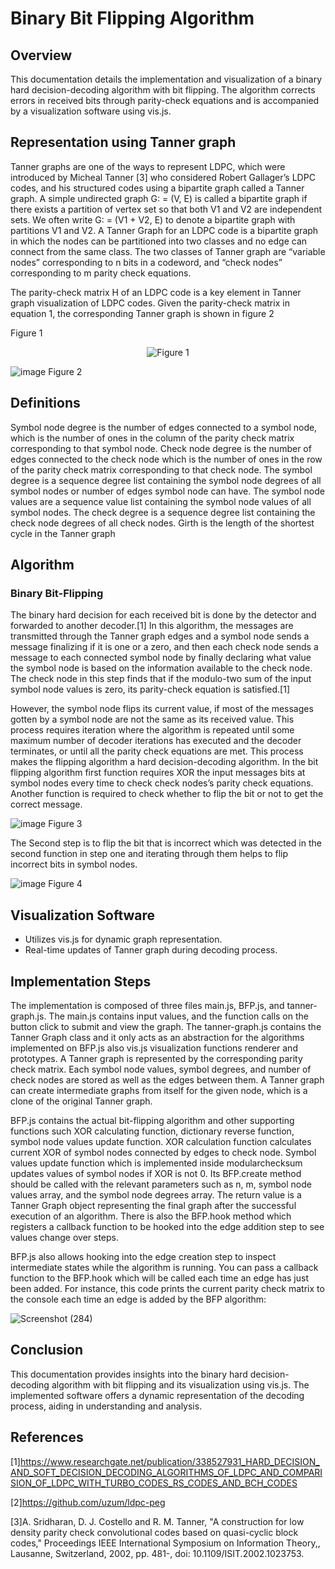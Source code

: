 # Binary Bit Flipping Algorithm

## Overview

This documentation details the implementation and visualization of a binary hard decision-decoding algorithm with bit flipping. The algorithm corrects errors in received bits through parity-check equations and is accompanied by a visualization software using vis.js.

## Representation using Tanner graph 


Tanner graphs are one of the ways to represent LDPC, which were introduced by Micheal Tanner [3] who considered Robert Gallager’s LDPC codes, and his structured codes using a bipartite graph called a Tanner graph. A simple undirected graph G: = (V, E) is called a bipartite graph if there exists a partition of vertex set so that both V1 and V2 are independent sets. We often write G: = (V1 + V2, E) to denote a bipartite graph with partitions V1 and V2. A Tanner Graph for an LDPC code is a bipartite graph in which the nodes can be partitioned into two classes and no edge can connect from the same class. The two classes of Tanner graph are “variable nodes” corresponding to n bits in a codeword, and “check nodes” corresponding to m parity check equations.

The parity-check matrix H of an LDPC code is a key element in Tanner graph visualization of LDPC codes. Given the parity-check matrix in equation 1, the corresponding Tanner graph is shown in figure 2 

Figure 1
<p align="center">
  <img src="https://github.com/ordinarysoftware/LDPC_BIT_FLIPPING/assets/71903387/625762a4-f8e9-441c-8165-c66d65eb25c0" alt="Figure 1">
</p>


![image](https://github.com/ordinarysoftware/LDPC_BIT_FLIPPING/assets/71903387/0545d270-6d95-4187-9891-d12335433209)
Figure 2



## Definitions
Symbol node degree is the number of edges connected to a symbol node, which is the number of ones in the column of the parity check matrix corresponding to that symbol node. Check node degree is the number of edges connected to the check node which is the number of ones in the row of the parity check matrix corresponding to that check node. The symbol degree is a sequence degree list containing the symbol node degrees of all symbol nodes or number of edges symbol node can have. The symbol node values are a sequence value list containing the symbol node values of all symbol nodes. The check degree is a sequence degree list containing the check node degrees of all check nodes. Girth is the length of the shortest cycle in the Tanner graph

## Algorithm

### Binary Bit-Flipping

The binary hard decision for each received bit is done by the detector and forwarded to another decoder.[1] In this algorithm, the messages are transmitted through the Tanner graph edges and a symbol node sends a message finalizing if it is one or a zero, and then each check node sends a message to each connected symbol node by finally declaring what value the symbol node is based on the information available to the check node. The check node in this step finds that if the modulo-two sum of the input symbol node values is zero, its parity-check equation is satisfied.[1]

However, the symbol node flips its current value, if most of the messages gotten by a symbol node are not the same as its received value. This process requires iteration where the algorithm is repeated until some maximum number of decoder iterations has executed and the decoder terminates, or until all the parity check equations are met. 
This process makes the flipping algorithm a hard decision-decoding algorithm.
In the bit flipping algorithm first function requires XOR the input messages bits at symbol nodes every time to check check nodes’s parity check equations. Another function is required to check whether to flip the bit or not to get the correct message. 


![image](https://github.com/ordinarysoftware/LDPC_BIT_FLIPPING/assets/71903387/e46a37a3-c28c-4b29-8482-a0e075e26303)
Figure 3


The Second step is to flip the bit that is incorrect which was detected in the second function in step one and iterating through them helps to flip incorrect bits in symbol nodes.

       
![image](https://github.com/ordinarysoftware/LDPC_BIT_FLIPPING/assets/71903387/b8b56196-b972-4342-b4df-35e575ce3ec1)
Figure 4


## Visualization Software

- Utilizes vis.js for dynamic graph representation.
- Real-time updates of Tanner graph during decoding process.

## Implementation Steps
The implementation is composed of three files main.js, BFP.js, and tanner-graph.js. The main.js contains input values, and the function calls on the button click to submit and view the graph. The tanner-graph.js contains the Tanner Graph class and it only acts as an abstraction for the algorithms implemented on BFP.js also vis.js visualization functions renderer and prototypes. A Tanner graph is represented by the corresponding parity check matrix. Each symbol node values, symbol degrees, and number of check nodes are stored as well as the edges between them. A Tanner graph can create intermediate graphs from itself for the given node, which is a clone of the original Tanner graph. 

BFP.js contains the actual bit-flipping algorithm and other supporting functions such XOR calculating function, dictionary reverse function, symbol node values update function. XOR calculation function calculates current XOR of symbol nodes connected by edges to check node. Symbol values update function which is implemented inside modularchecksum updates values of symbol nodes if XOR is not 0. Its BFP.create method should be called with the relevant parameters such as n, m, symbol node values array, and the symbol node degrees array. The return value is a Tanner Graph object representing the final graph after the successful execution of an algorithm. There is also the BFP.hook method which registers a callback function to be hooked into the edge addition step to see values change over steps.

BFP.js also allows hooking into the edge creation step to inspect intermediate states while the algorithm is running. You can pass a callback function to the BFP.hook which will be called each time an edge has just been added. For instance, this code prints the current parity check matrix to the console each time an edge is added by the BFP algorithm:


![Screenshot (284)](https://github.com/ordinarysoftware/LDPC_BIT_FLIPPING/assets/71903387/c4508677-7079-4421-979c-f65c4133185a)




## Conclusion

This documentation provides insights into the binary hard decision-decoding algorithm with bit flipping and its visualization using vis.js. The implemented software offers a dynamic representation of the decoding process, aiding in understanding and analysis.

## References
[1]https://www.researchgate.net/publication/338527931_HARD_DECISION_AND_SOFT_DECISION_DECODING_ALGORITHMS_OF_LDPC_AND_COMPARISION_OF_LDPC_WITH_TURBO_CODES_RS_CODES_AND_BCH_CODES


[2]https://github.com/uzum/ldpc-peg


[3]A. Sridharan, D. J. Costello and R. M. Tanner, "A construction for low density parity check convolutional codes based on quasi-cyclic block codes," Proceedings IEEE International Symposium on Information Theory,, Lausanne, Switzerland, 2002, pp. 481-, doi: 10.1109/ISIT.2002.1023753.
